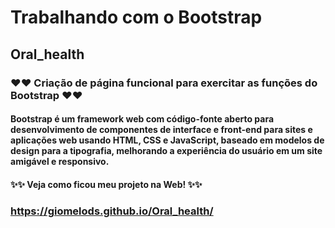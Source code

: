 # Trabalhando com o Bootstrap

## Oral_health

###  ❤❤ Criação de página funcional para exercitar as funções do Bootstrap ❤❤

#### Bootstrap é um framework web com código-fonte aberto para desenvolvimento de componentes de interface e front-end para sites e aplicações web usando HTML, CSS e JavaScript, baseado em modelos de design para a tipografia, melhorando a experiência do usuário em um site amigável e responsivo.

#### ✨✨ Veja como ficou meu projeto na Web! ✨✨

### https://giomelods.github.io/Oral_health/
